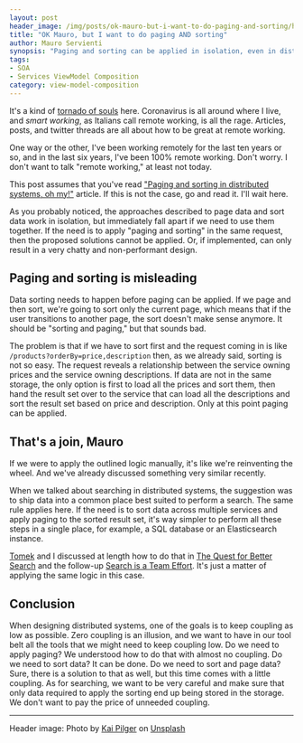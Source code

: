 ```yaml
---
layout: post
header_image: /img/posts/ok-mauro-but-i-want-to-do-paging-and-sorting/header.jpg
title: "OK Mauro, but I want to do paging AND sorting"
author: Mauro Servienti
synopsis: "Paging and sorting can be applied in isolation, even in distributed systems. When in need of paging AND sorting, the level of coordination required grows exponentially. It turns out that the problem is not that different from searching in distributed systems, and similar techniques can be used to address the paging and sorting dilemma."
tags:
- SOA
- Services ViewModel Composition
category: view-model-composition
---
```


It's a kind of [tornado of souls](https://www.youtube.com/watch?v=K-HzFACAedk) here. Coronavirus is all around where I live, and _smart working_, as Italians call remote working, is all the rage. Articles, posts, and twitter threads are all about how to be great at remote working.

One way or the other, I've been working remotely for the last ten years or so, and in the last six years, I've been 100% remote working.
Don't worry. I don't want to talk "remote working," at least not today.

This post assumes that you've read ["Paging and sorting in distributed systems, oh my!"](https://milestone.topics.it/view-model-composition/2020/01/27/paging-and-sorting-in-distributed-systems-oh-my.html) article. If this is not the case, go and read it. I'll wait here.

As you probably noticed, the approaches described to page data and sort data work in isolation, but immediately fall apart if we need to use them together. If the need is to apply "paging and sorting" in the same request, then the proposed solutions cannot be applied. Or, if implemented, can only result in a very chatty and non-performant design.

## Paging and sorting is misleading

Data sorting needs to happen before paging can be applied. If we page and then sort, we're going to sort only the current page, which means that if the user transitions to another page, the sort doesn't make sense anymore. It should be "sorting and paging," but that sounds bad.

The problem is that if we have to sort first and the request coming in is like `/products?orderBy=price,description` then, as we already said, sorting is not so easy. The request reveals a relationship between the service owning prices and the service owning descriptions. If data are not in the same storage, the only option is first to load all the prices and sort them, then hand the result set over to the service that can load all the descriptions and sort the result set based on price and description. Only at this point paging can be applied.

## That's a join, Mauro

If we were to apply the outlined logic manually, it's like we're reinventing the wheel. And we've already discussed something very similar recently.

When we talked about searching in distributed systems, the suggestion was to ship data into a common place best suited to perform a search. The same rule applies here. If the need is to sort data across multiple services and apply paging to the sorted result set, it's way simpler to perform all these steps in a single place, for example, a SQL database or an Elasticsearch instance.

[Tomek](https://twitter.com/masternak) and I discussed at length how to do that in [The Quest for Better Search](https://milestone.topics.it/soa-search/2019/05/15/the-quest-for-better-search.html) and the follow-up [Search is a Team Effort](https://milestone.topics.it/soa-search/2019/05/22/search-is-a-team-effort.html). It's just a matter of applying the same logic in this case.

## Conclusion

When designing distributed systems, one of the goals is to keep coupling as low as possible. Zero coupling is an illusion, and we want to have in our tool belt all the tools that we might need to keep coupling low. Do we need to apply paging? We understood how to do that with almost no coupling. Do we need to sort data? It can be done. Do we need to sort and page data? Sure, there is a solution to that as well, but this time comes with a little coupling. As for searching, we want to be very careful and make sure that only data required to apply the sorting end up being stored in the storage. We don't want to pay the price of unneeded coupling.

---

Header image: Photo by [Kai Pilger](https://unsplash.com/@kaip?utm_source=unsplash&utm_medium=referral&utm_content=creditCopyText) on [Unsplash](https://unsplash.com/s/photos/no?utm_source=unsplash&utm_medium=referral&utm_content=creditCopyText)

